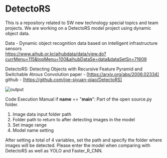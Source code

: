 # DetectoRS
This is a repository related to SW new technology special topics and team projects. We are working on a DetectoRS model project using dynamic object data.

Data - Dynamic object recognition data based on intelligent infrastructure sensors  
https://www.aihub.or.kr/aihubdata/data/view.do?currMenu=115&topMenu=100&aihubDataSe=data&dataSetSn=71609  

DetectoRS: Detecting Objects with Recursive Feature Pyramid and Switchable Atrous Convolution paper - [https://arxiv.org/abs/2006.02334]  
github - [https://github.com/joe-siyuan-qiao/DetectoRS]  

![output](https://github.com/GCU-SWnewtechnology-A/DetectoRS/assets/97012067/ac3a40fa-fcc6-4f89-a5b5-00106c826066)

Code Execution Manual
if __name__ == "__main__": Part of the open source.py folder.

1. Image data input folder path
2. Folder path to return to after detecting images in the model
3. Set image range
4. Model name setting

After setting a total of 4 variables, set the path and specify the folder where images will be detected.
Please enter the model when comparing with DetectoRS as well as YOLO and Faster_R_CNN.

